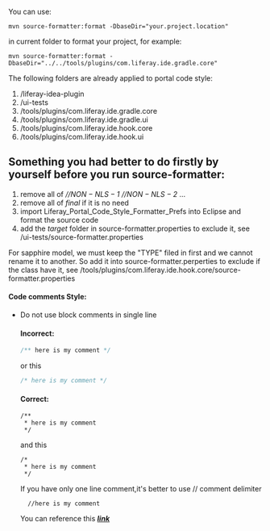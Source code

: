 You can use:

```
mvn source-formatter:format -DbaseDir="your.project.location"
```

in current folder to format your project, for example:

```
mvn source-formatter:format -DbaseDir="../../tools/plugins/com.liferay.ide.gradle.core"
```

The following folders are already applied to portal code style:
1. /liferay-idea-plugin
2. /ui-tests
3. /tools/plugins/com.liferay.ide.gradle.core
4. /tools/plugins/com.liferay.ide.gradle.ui
5. /tools/plugins/com.liferay.ide.hook.core
6. /tools/plugins/com.liferay.ide.hook.ui

## Something you had better to do firstly by yourself before you run source-formatter:
1. remove all of *//$NON-NLS-1$* *//$NON-NLS-2$* ...
2. remove all of *final* if it is no need
3. import Liferay_Portal_Code_Style_Formatter_Prefs into Eclipse and format the source code
4. add the *target* folder in source-formatter.properties to exclude it, see /ui-tests/source-formatter.properties

For sapphire model, we must keep the "TYPE" filed in first and we cannot rename it to another.
So add it into source-formatter.perperties to exclude if the class have it, see     /tools/plugins/com.liferay.ide.hook.core/source-formatter.properties

#### Code comments Style:

* Do not use block comments in single line
    #### Incorrect:
    ```java
    /** here is my comment */
    ```
    or this
    ```java
    /* here is my comment */
    ```
    
    #### Correct:
    ```
    /**
	 * here is my comment
	 */
    ```
    and this 
    ```
    /*
	 * here is my comment
	 */
    ```
    If you have only one line comment,it's better to use // comment delimiter 
    ```
      //here is my comment
    ```
    You can reference this [***link***](https://github.com/liferay/liferay-portal/blob/master/portal-kernel/src/com/liferay/portal/kernel/cal/Recurrence.java) 